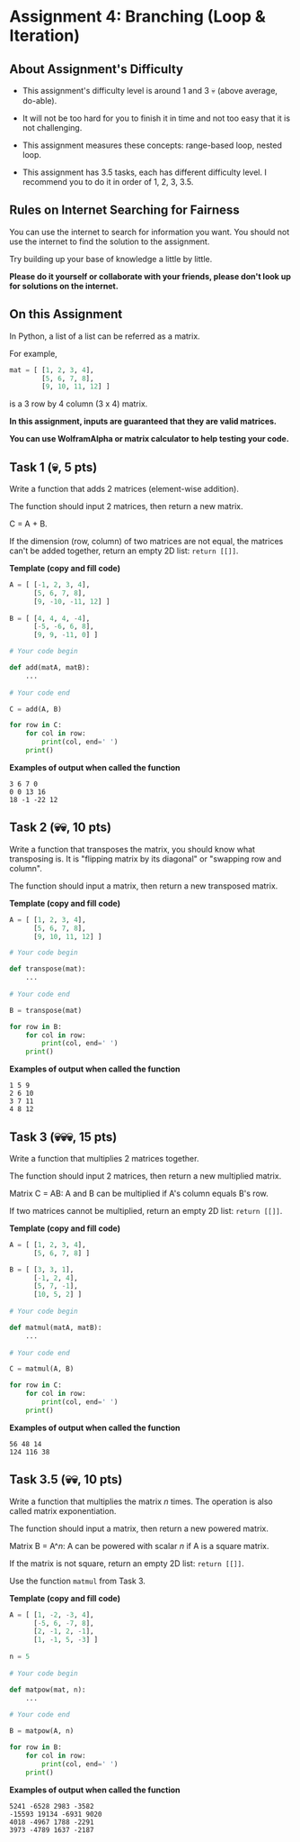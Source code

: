 # Assignment 4: Branching (Loop & Iteration)

## About Assignment's Difficulty

* This assignment's difficulty level is around 1 and 3 💀 (above average, do-able). 

* It will not be too hard for you to finish it in time and 
not too easy that it is not challenging.

* This assignment measures these concepts: range-based loop, nested loop.

* This assignment has 3.5 tasks, each has different difficulty level. 
I recommend you to do it in order of 1, 2, 3, 3.5.

## Rules on Internet Searching for Fairness

You can use the internet to search for information you want.
You should not use the internet to find the solution to the assignment.

Try building up your base of knowledge a little by little.

**Please do it yourself or collaborate with your friends, 
please don't look up for solutions on the internet.**

## On this Assignment

In Python, a list of a list can be referred as a matrix.

For example,
```python
mat = [ [1, 2, 3, 4],
        [5, 6, 7, 8],
        [9, 10, 11, 12] ]
```
is a 3 row by 4 column (3 x 4) matrix.

**In this assignment, inputs are guaranteed that they are valid matrices.**

**You can use WolframAlpha or matrix calculator to help testing your code.**

## Task 1 (💀, 5 pts)

Write a function that adds 2 matrices (element-wise addition).

The function should input 2 matrices, then return a new matrix.

C = A + B.

If the dimension (row, column) of two matrices are not equal, the 
matrices can't be added together, return an empty 2D list: `return [[]]`.

**Template (copy and fill code)**

```python
A = [ [-1, 2, 3, 4],
      [5, 6, 7, 8],
      [9, -10, -11, 12] ]
      
B = [ [4, 4, 4, -4],
      [-5, -6, 6, 8],
      [9, 9, -11, 0] ]

# Your code begin

def add(matA, matB):
    ...
    
# Your code end

C = add(A, B)

for row in C:
    for col in row:
        print(col, end=' ')
    print()
```

**Examples of output when called the function**

```text
3 6 7 0
0 0 13 16
18 -1 -22 12
```

## Task 2 (💀💀, 10 pts)

Write a function that transposes the matrix, you should know what transposing is.
It is "flipping matrix by its diagonal" or "swapping row and column".

The function should input a matrix, then return a new transposed matrix.

**Template (copy and fill code)**

```python
A = [ [1, 2, 3, 4],
      [5, 6, 7, 8],
      [9, 10, 11, 12] ]

# Your code begin

def transpose(mat):
    ...
    
# Your code end

B = transpose(mat)

for row in B:
    for col in row:
        print(col, end=' ')
    print()
```

**Examples of output when called the function**

```text
1 5 9
2 6 10
3 7 11
4 8 12
```

## Task 3 (💀💀💀, 15 pts)

Write a function that multiplies 2 matrices together.

The function should input 2 matrices, then return a new multiplied matrix.

Matrix C = AB: A and B can be multiplied if A's column equals B's row.

If two matrices cannot be multiplied, return an empty 2D list: `return [[]]`.

**Template (copy and fill code)**

```python
A = [ [1, 2, 3, 4],
      [5, 6, 7, 8] ]

B = [ [3, 3, 1],
      [-1, 2, 4],
      [5, 7, -1],
      [10, 5, 2] ]
        
# Your code begin

def matmul(matA, matB):
    ...
    
# Your code end

C = matmul(A, B)

for row in C:
    for col in row:
        print(col, end=' ')
    print()
```

**Examples of output when called the function**

```text
56 48 14
124 116 38
```

## Task 3.5 (💀💀, 10 pts)

Write a function that multiplies the matrix *n* times.
The operation is also called matrix exponentiation.

The function should input a matrix, then return a new powered matrix.

Matrix B = A^*n*: A can be powered with scalar *n* if A is a square matrix.

If the matrix is not square, return an empty 2D list: `return [[]]`.

Use the function `matmul` from Task 3.

**Template (copy and fill code)**

```python
A = [ [1, -2, -3, 4],
      [-5, 6, -7, 8],
      [2, -1, 2, -1],
      [1, -1, 5, -3] ]
      
n = 5
        
# Your code begin

def matpow(mat, n):
    ...
    
# Your code end

B = matpow(A, n)

for row in B:
    for col in row:
        print(col, end=' ')
    print()
```

**Examples of output when called the function**

```text
5241 -6528 2983 -3582
-15593 19134 -6931 9020
4018 -4967 1788 -2291
3973 -4789 1637 -2187
```
